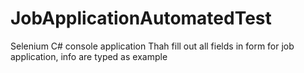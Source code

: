 # JobApplicationAutomatedTest
Selenium C# console application
Thah fill out all fields in form for job application,
info are typed as example
